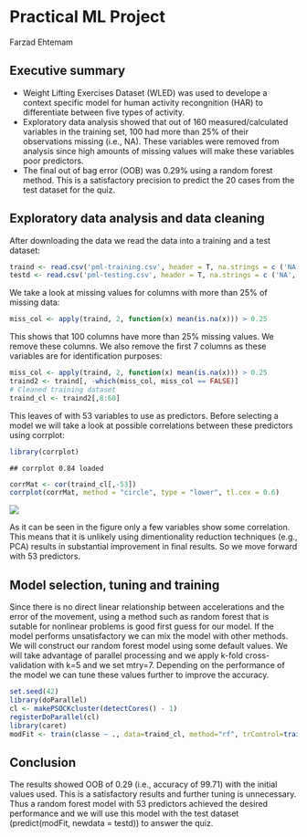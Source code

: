 Practical ML Project
================
Farzad Ehtemam

Executive summary
-----------------

-   Weight Lifting Exercises Dataset (WLED) was used to develope a context specific model for human activity recongnition (HAR) to differentiate between five types of activity.
-   Exploratory data analysis showed that out of 160 measured/calculated variables in the training set, 100 had more than 25% of their observations missing (i.e., NA). These variables were removed from analysis since high amounts of missing values will make these variables poor predictors.
-   The final out of bag error (OOB) was 0.29% using a random forest method. This is a satisfactory precision to predict the 20 cases from the test dataset for the quiz.

Exploratory data analysis and data cleaning
-------------------------------------------

After downloading the data we read the data into a training and a test dataset:

``` r
traind <- read.csv('pml-training.csv', header = T, na.strings = c ('NA', ''))
testd <- read.csv('pml-testing.csv', header = T, na.strings = c ('NA', ''))
```

We take a look at missing values for columns with more than 25% of missing data:

``` r
miss_col <- apply(traind, 2, function(x) mean(is.na(x))) > 0.25
```

This shows that 100 columns have more than 25% missing values. We remove these columns. We also remove the first 7 columns as these variables are for identification purposes:

``` r
miss_col <- apply(traind, 2, function(x) mean(is.na(x))) > 0.25
traind2 <- traind[, -which(miss_col, miss_col == FALSE)]
# Cleaned training dataset
traind_cl <- traind2[,8:60]
```

This leaves of with 53 variables to use as predictors. Before selecting a model we will take a look at possible correlations between these predictors using corrplot:

``` r
library(corrplot)
```

    ## corrplot 0.84 loaded

``` r
corrMat <- cor(traind_cl[,-53])
corrplot(corrMat, method = "circle", type = "lower", tl.cex = 0.6)
```

![](PML_project_files/figure-markdown_github-ascii_identifiers/unnamed-chunk-4-1.png)

As it can be seen in the figure only a few variables show some correlation. This means that it is unlikely using dimentionality reduction techniques (e.g., PCA) results in substantial improvement in final results. So we move forward with 53 predictors.

Model selection, tuning and training
------------------------------------

Since there is no direct linear relationship between accelerations and the error of the movement, using a method such as random forest that is sutable for nonlinear problems is good first guess for our model. If the model performs unsatisfactory we can mix the model with other methods. We will construct our random forest model using some default values. We will take advantage of parallel processing and we apply k-fold cross-validation with k=5 and we set mtry=7. Depending on the performance of the model we can tune these values further to improve the accuracy.

``` r
set.seed(42)
library(doParallel)
cl <- makePSOCKcluster(detectCores() - 1)
registerDoParallel(cl)
library(caret)
modFit <- train(classe ~ ., data=traind_cl, method="rf", trControl=trainControl(method="cv", number=5), tuneGrid=data.frame(mtry=7), na.action=na.exclude)
```

Conclusion
----------

The results showed OOB of 0.29 (i.e., accuracy of 99.71) with the initial values used. This is a satisfactory results and further tuning is unnecessary. Thus a random forest model with 53 predictors achieved the desired performance and we will use this model with the test dataset (predict(modFit, newdata = testd)) to answer the quiz.

